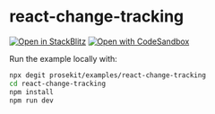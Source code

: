 # react-change-tracking

[![Open in StackBlitz](https://developer.stackblitz.com/img/open_in_stackblitz.svg)](https://stackblitz.com/github/prosekit/examples/tree/master/react-change-tracking)
[![Open with CodeSandbox](https://assets.codesandbox.io/github/button-edit-lime.svg)](https://codesandbox.io/p/sandbox/github/prosekit/examples/tree/master/react-change-tracking)

Run the example locally with:

```bash
npx degit prosekit/examples/react-change-tracking
cd react-change-tracking
npm install
npm run dev
```
